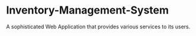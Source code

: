 # Inventory-Management-System
A sophisticated Web Application that provides various services to its users.
